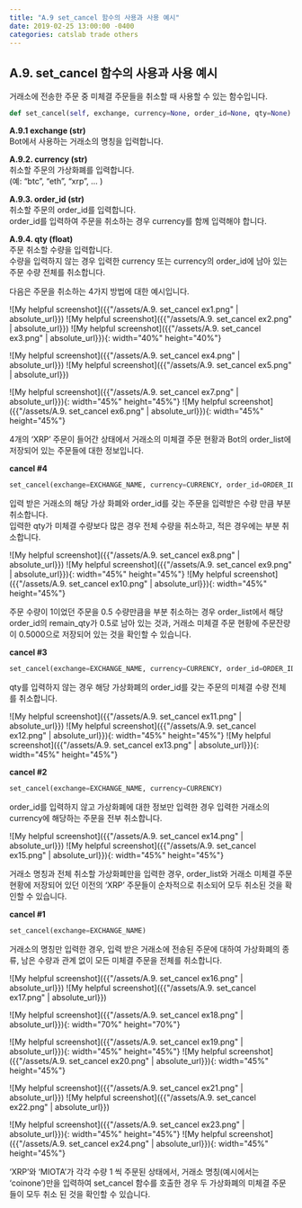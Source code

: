```yaml
---
title: "A.9 set_cancel 함수의 사용과 사용 예시"
date: 2019-02-25 13:00:00 -0400
categories: catslab trade others
---
```


## A.9. set_cancel 함수의 사용과 사용 예시

거래소에 전송한 주문 중 미체결 주문들을 취소할 때 사용할 수 있는 함수입니다. 

```python
def set_cancel(self, exchange, currency=None, order_id=None, qty=None):
```

__A.9.1 exchange (str)__  
Bot에서 사용하는 거래소의 명칭을 입력합니다.


__A.9.2. currency (str)__  
취소할 주문의 가상화폐를 입력합니다.  
(예: “btc”, “eth”, “xrp”, … )


__A.9.3. order_id (str)__  
취소할 주문의 order_id를 입력합니다.  
order_id를 입력하여 주문을 취소하는 경우 currency를 함께 입력해야 합니다.


__A.9.4. qty (float)__  
주문 취소할 수량을 입력합니다.  
수량을 입력하지 않는 경우 입력한 currency 또는 currency의 order_id에 남아 있는 주문 수량 전체를 취소합니다.

다음은 주문을 취소하는 4가지 방법에 대한 예시입니다. 


![My helpful screenshot]({{"/assets/A.9. set_cancel ex1.png" | absolute_url}})
![My helpful screenshot]({{"/assets/A.9. set_cancel ex2.png" | absolute_url}})
![My helpful screenshot]({{"/assets/A.9. set_cancel ex3.png" | absolute_url}}){: width="40%" height="40%"}

![My helpful screenshot]({{"/assets/A.9. set_cancel ex4.png" | absolute_url}})
![My helpful screenshot]({{"/assets/A.9. set_cancel ex5.png" | absolute_url}})


![My helpful screenshot]({{"/assets/A.9. set_cancel ex7.png" | absolute_url}}){: width="45%" height="45%"}
![My helpful screenshot]({{"/assets/A.9. set_cancel ex6.png" | absolute_url}}){: width="45%" height="45%"}


4개의 ‘XRP’ 주문이 들어간 상태에서 거래소의 미체결 주문 현황과 Bot의 order_list에 저장되어 있는 주문들에 대한 정보입니다.


__cancel #4__  
```python
set_cancel(exchange=EXCHANGE_NAME, currency=CURRENCY, order_id=ORDER_ID, qty=QUANTITY)
```

입력 받은 거래소의 해당 가상 화폐와 order_id를 갖는 주문을 입력받은 수량 만큼 부분 취소합니다.  
입력한 qty가 미체결 수량보다 많은 경우 전체 수량을 취소하고, 적은 경우에는 부분 취소합니다. 

![My helpful screenshot]({{"/assets/A.9. set_cancel ex8.png" | absolute_url}})
![My helpful screenshot]({{"/assets/A.9. set_cancel ex9.png" | absolute_url}}){: width="45%" height="45%"}
![My helpful screenshot]({{"/assets/A.9. set_cancel ex10.png" | absolute_url}}){: width="45%" height="45%"}

주문 수량이 1이었던 주문을 0.5 수량만큼을 부분 취소하는 경우 order_list에서 해당 order_id의 remain_qty가 0.5로 남아 있는 것과, 거래소 미체결 주문 현황에 주문잔량이 0.5000으로 저장되어 있는 것을 확인할 수 있습니다.


__cancel #3__  
```python
set_cancel(exchange=EXCHANGE_NAME, currency=CURRENCY, order_id=ORDER_ID)
```

qty를 입력하지 않는 경우 해당 가상화폐의 order_id를 갖는 주문의 미체결 수량 전체를 취소합니다.


![My helpful screenshot]({{"/assets/A.9. set_cancel ex11.png" | absolute_url}})
![My helpful screenshot]({{"/assets/A.9. set_cancel ex12.png" | absolute_url}}){: width="45%" height="45%"}
![My helpful screenshot]({{"/assets/A.9. set_cancel ex13.png" | absolute_url}}){: width="45%" height="45%"}


__cancel #2__  
```python
set_cancel(exchange=EXCHANGE_NAME, currency=CURRENCY)
```

order_id를 입력하지 않고 가상화폐에 대한 정보만 입력한 경우 입력한 거래소의 currency에 해당하는 주문을 전부 취소합니다.

![My helpful screenshot]({{"/assets/A.9. set_cancel ex14.png" | absolute_url}})
![My helpful screenshot]({{"/assets/A.9. set_cancel ex15.png" | absolute_url}}){: width="45%" height="45%"}

거래소 명칭과 전체 취소할 가상화폐만을 입력한 경우, order_list와 거래소 미체결 주문 현황에 저장되어 있던 이전의 ‘XRP’ 주문들이 순차적으로 취소되어 모두 취소된 것을 확인할 수 있습니다.


__cancel #1__  
```python
set_cancel(exchange=EXCHANGE_NAME)
```

거래소의 명칭만 입력한 경우, 입력 받은 거래소에 전송된 주문에 대하여 가상화폐의 종류, 남은 수량과 관계 없이 모든 미체결 주문을 전체를 취소합니다.

![My helpful screenshot]({{"/assets/A.9. set_cancel ex16.png" | absolute_url}})
![My helpful screenshot]({{"/assets/A.9. set_cancel ex17.png" | absolute_url}})

![My helpful screenshot]({{"/assets/A.9. set_cancel ex18.png" | absolute_url}}){: width="70%" height="70%"}

![My helpful screenshot]({{"/assets/A.9. set_cancel ex19.png" | absolute_url}}){: width="45%" height="45%"}
![My helpful screenshot]({{"/assets/A.9. set_cancel ex20.png" | absolute_url}}){: width="45%" height="45%"}

![My helpful screenshot]({{"/assets/A.9. set_cancel ex21.png" | absolute_url}})
![My helpful screenshot]({{"/assets/A.9. set_cancel ex22.png" | absolute_url}})

![My helpful screenshot]({{"/assets/A.9. set_cancel ex23.png" | absolute_url}}){: width="45%" height="45%"}
![My helpful screenshot]({{"/assets/A.9. set_cancel ex24.png" | absolute_url}}){: width="45%" height="45%"}

‘XRP’와 ‘MIOTA’가 각각 수량 1 씩 주문된 상태에서, 거래소 명칭(예시에서는 ‘coinone’)만을 입력하여 set_cancel 함수를 호출한 경우 두 가상화폐의 미체결 주문들이 모두 취소 된 것을 확인할 수 있습니다.



